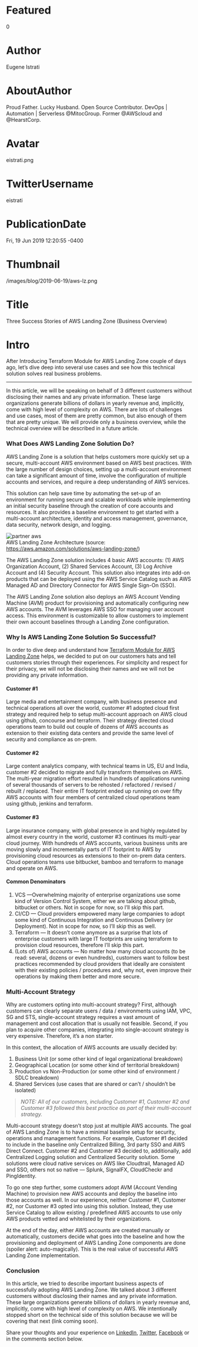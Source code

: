 # Featured
0

# Author
Eugene Istrati

# AboutAuthor
Proud Father. Lucky Husband. Open Source Contributor. DevOps | Automation | Serverless @MitocGroup. Former @AWScloud and @HearstCorp.

# Avatar
eistrati.png

# TwitterUsername
eistrati

# PublicationDate
Fri, 19 Jun 2019 12:20:55 -0400

# Thumbnail
/images/blog/2019-06-19/aws-lz.png

# Title
Three Success Stories of AWS Landing Zone (Business Overview)

# Intro
After Introducing Terraform Module for AWS Landing Zone couple of days ago, let’s dive deep into several use cases and see how this technical solution solves real business problems.

---

In this article, we will be speaking on behalf of 3 different customers without disclosing their names and any private information. These large organizations generate billions of dollars in yearly revenue and, implicitly, come with high level of complexity on AWS. There are lots of challenges and use cases, most of them are pretty common, but also enough of them that are pretty unique. We will provide only a business overview, while the technical overview will be described in a future article.

### What Does AWS Landing Zone Solution Do?

AWS Landing Zone is a solution that helps customers more quickly set up a secure, multi-account AWS environment based on AWS best practices. With the large number of design choices, setting up a multi-account environment can take a significant amount of time, involve the configuration of multiple accounts and services, and require a deep understanding of AWS services.

This solution can help save time by automating the set-up of an environment for running secure and scalable workloads while implementing an initial security baseline through the creation of core accounts and resources. It also provides a baseline environment to get started with a multi-account architecture, identity and access management, governance, data security, network design, and logging.

<div class="img-post-left">
    <img src="/images/blog/2019-06-19/aws-lz.png" alt="partner aws" />
    <div class="center img-description">AWS Landing Zone Architecture (source:
       <a href="https://aws.amazon.com/solutions/aws-landing-zone/" target="_blank">https://aws.amazon.com/solutions/aws-landing-zone/</a>)
    </div>
</div>

The AWS Landing Zone solution includes 4 basic AWS accounts: (1) AWS Organization Account, (2) Shared Services Account, (3) Log Archive Account and (4) Security Account. This solution also integrates into add-on products that can be deployed using the AWS Service Catalog such as AWS Managed AD and Directory Connector for AWS Single Sign-On (SSO).

The AWS Landing Zone solution also deploys an AWS Account Vending Machine (AVM) product for provisioning and automatically configuring new AWS accounts. The AVM leverages AWS SSO for managing user account access. This environment is customizable to allow customers to implement their own account baselines through a Landing Zone configuration.

### Why Is AWS Landing Zone Solution So Successful?

In order to dive deep and understand how [Terraform Module for AWS Landing Zone](https://blog.mitocgroup.com/introducing-programmatic-aws-landing-zone-as-terraform-module-3e566ee6e73f) helps, we decided to put on our customers hats and tell customers stories through their experiences. For simplicity and respect for their privacy, we will not be disclosing their names and we will not be providing any private information.

#### Customer #1

Large media and entertainment company, with business presence and technical operations all over the world, customer #1 adopted cloud first strategy and required help to setup multi-account approach on AWS cloud using github, concourse and terraform. Their strategy directed cloud operations team to build out couple of dozens of AWS accounts as extension to their existing data centers and provide the same level of security and compliance as on-prem.

#### Customer #2

Large content analytics company, with technical teams in US, EU and India, customer #2 decided to migrate and fully transform themselves on AWS. The multi-year migration effort resulted in hundreds of applications running of several thousands of servers to be rehosted / refactored / revised / rebuilt / replaced. Their entire IT footprint ended up running on over fifty AWS accounts with four members of centralized cloud operations team using github, jenkins and terraform.

#### Customer #3

Large insurance company, with global presence in and highly regulated by almost every country in the world, customer #3 continues its multi-year cloud journey. With hundreds of AWS accounts, various business units are moving slowly and incrementally parts of IT footprint to AWS by provisioning cloud resources as extensions to their on-prem data centers. Cloud operations teams use bitbucket, bamboo and terraform to manage and operate on AWS.

#### Common Denominators

1. VCS —Overwhelming majority of enterprise organizations use some kind of Version Control System, either we are talking about github, bitbucket or others. Not in scope for now, so I’ll skip this part.
2. CI/CD — Cloud providers empowered many large companies to adopt some kind of Continuous Integration and Continuous Delivery (or Deployment). Not in scope for now, so I’ll skip this as well.
3. Terraform — It doesn’t come anymore as a surprise that lots of enterprise customers with large IT footprints are using terraform to provision cloud resources, therefore I’ll skip this part.
4. (Lots of) AWS accounts — No matter how many cloud accounts (to be read: several, dozens or even hundreds), customers want to follow best practices recommended by cloud providers that ideally are consistent with their existing policies / procedures and, why not, even improve their operations by making them better and more secure.

### Multi-Account Strategy

Why are customers opting into multi-account strategy? First, although customers can clearly separate users / data / environments using IAM, VPC, SG and STS, single-account strategy requires a vast amount of management and cost allocation that is usually not feasible. Second, if you plan to acquire other companies, integrating into single-account strategy is very expensive. Therefore, it’s a non starter.

In this context, the allocation of AWS accounts are usually decided by:

1. Business Unit (or some other kind of legal organizational breakdown)
2. Geographical Location (or some other kind of territorial breakdown)
3. Production vs Non-Production (or some other kind of environment / SDLC breakdown)
4. Shared Services (use cases that are shared or can’t / shouldn’t be isolated)

>_NOTE: All of our customers, including Customer #1, Customer #2 and Customer #3 followed this best practice as part of their multi-account strategy._

Multi-account strategy doesn’t stop just at multiple AWS accounts. The goal of AWS Landing Zone is to have a minimal baseline setup for security, operations and management functions. For example, Customer #1 decided to include in the baseline only Centralized Billing, 3rd party SSO and AWS Direct Connect. Customer #2 and Customer #3 decided to, additionally, add Centralized Logging solution and Centralized Security solution. Some solutions were cloud native services on AWS like Cloudtrail, Managed AD and SSO, others not so native — Splunk, SignalFX, CloudCheckr and PingIdentity.

To go one step further, some customers adopt AVM (Account Vending Machine) to provision new AWS accounts and deploy the baseline into those accounts as well. In our experience, neither Customer #1, Customer #2, nor Customer #3 opted into using this solution. Instead, they use Service Catalog to allow existing / predefined AWS accounts to use only AWS products vetted and whitelisted by their organizations.

At the end of the day, either AWS accounts are created manually or automatically, customers decide what goes into the baseline and how the provisioning and deployment of AWS Landing Zone components are done (spoiler alert: auto-magically). This is the real value of successful AWS Landing Zone implementation.

### Conclusion

In this article, we tried to describe important business aspects of successfully adopting AWS Landing Zone. We talked about 3 different customers without disclosing their names and any private information. These large organizations generate billions of dollars in yearly revenue and, implicitly, come with high level of complexity on AWS. We intentionally stopped short on the technical side of this solution because we will be covering that next (link coming soon).

Share your thoughts and your experience on [LinkedIn](https://linkedin.com/company/mitoc-group), [Twitter](https://twitter.com/mitocgroup), [Facebook](https://facebook.com/mitocgroup) or in the comments section below.

